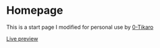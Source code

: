 # Homepage
This is a start page I modified for personal use by [0-Tikaro](https://github.com/0-Tikaro/minimum-viable-startpage)

[Live preview](https://jamtarty.github.io/homepage/)
